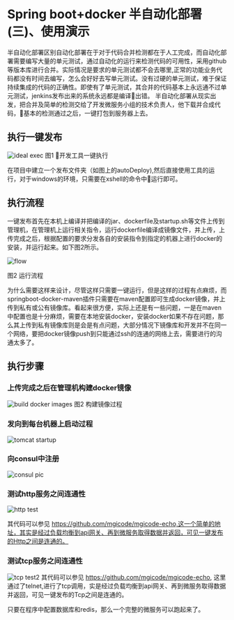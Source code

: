 
#  Spring boot+docker 半自动化部署(三)、使用演示  

  半自动化部署区别自动化部署在于对于代码合并检测都在于人工完成，而自动化部署需要编写大量的单元测试，通过自动化的运行来检测代码的可用性，采用github等版本库进行合并。实际情况是要求的单元测试都不会去哪里,正常的功能业务代码都没有时间去编写，怎么会好好去写单元测试。没有过硬的单元测试，难于保证持续集成的代码的正确性。即使有了单元测试，其合并的代码基本上永远通不过单元测试，jenkins发布出来的系统永远都是编译出错。
  半自动化部署从现实出发，把合并及简单的检测交给了开发微服务小组的技术负责人，他下载并合成代码，基本的检测通过之后，一键打包到服务器上去。

 ## 执行一键发布
![ideal exec](https://github.com/mgicode/mgicode-k8s-shell/blob/master/doc/01pic/20171122-1723512x.png)
  图1 开发工具一键执行

在项目中建立一个发布文件夹（如图上的autoDeploy),然后直接使用工具的运行，对于windows的环境，只需要在xshell的命令中运行即可。

## 执行流程
一键发布首先在本机上编译并把编译的jar、dockerfile及startup.sh等文件上传到管理机，在管理机上运行相关指令，运行dockerfile编译成镜像文件，并上传，上传完成之后，根据配置的要求分发各自的安装指令到指定的机器上进行docker的安装，并运行起来。如下图2所示。

![flow](https://github.com/mgicode/mgicode-k8s-shell/blob/master/doc/01pic/20171122-2121312x.png)

图2 运行流程

为什么需要这样来设计，尽管这样只需要一键运行，但是这样的过程有点麻烦，而springboot-docker-maven插件只需要在maven配置即可生成docker镜像，并上传到私有或公有镜像库。看起来很方便，实际上还是有一些问题，一是在maven中配置也是十分麻烦，需要在本地安装docker，安装docker如果不存在问题，那么其上传到私有镜像库则是会是有点问题，大部分情况下镜像库和开发并不在同一个网络，要把docker镜像push到只能通过ssh的连通的网络上去，需要进行的沟通太多了。

## 执行步骤

### 上传完成之后在管理机构建docker镜像
![build docker images](https://github.com/mgicode/mgicode-k8s-shell/blob/master/doc/01pic/20171122-1752362x.png)
图2 构建镜像过程

### 发向到每台机器上启动过程
![tomcat startup](https://github.com/mgicode/mgicode-k8s-shell/blob/master/doc/01pic/20171122-1752362x.png)

### 向consul中注册
![consul pic](https://github.com/mgicode/mgicode-k8s-shell/blob/master/doc/01pic/20171122-1744532x.png)

### 测试http服务之间连通性
![http test](https://github.com/mgicode/mgicode-k8s-shell/blob/master/doc/01pic/20171122-1746242x.png)

其代码可以参见 https://github.com/mgicode/mgicode-echo,这一个简单的地址，其实是经过负载均衡到api网关、再到微服务取得数据并返回，可见一键发布的Http之间是连通的。

### 测试tcp服务之间连通性

![tcp test2](https://github.com/mgicode/mgicode-k8s-shell/blob/master/doc/01pic/20171122-1748372x.png)
其代码可以参见 https://github.com/mgicode/mgicode-echo, 这里通过了telnet,进行了tcp调用，实是经过负载均衡到api网关、再到微服务取得数据并返回，可见一键发布的Tcp之间是连通的。

只要在程序中配置数据库和redis，那么一个完整的微服务可以跑起来了。


